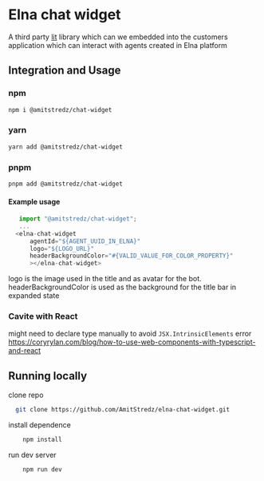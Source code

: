 # Elna chat widget

A third party [lit](https://lit.dev/) library which can we embedded into the customers application which can interact with agents created in Elna platform

## Integration and Usage
 ### npm

```bash 
npm i @amitstredz/chat-widget
```

### yarn 
```bash
yarn add @amitstredz/chat-widget
```

### pnpm
```bash 
pnpm add @amitstredz/chat-widget
```

#### Example  usage
```js
   import "@amitstredz/chat-widget";
   ...
  <elna-chat-widget
      agentId="${AGENT_UUID_IN_ELNA}"
      logo="${LOGO_URL}"
      headerBackgroundColor="#{VALID_VALUE_FOR_COLOR_PROPERTY}"
      ></elna-chat-widget>

```
logo is the image used in the title and as avatar for the bot. headerBackgroundColor is used as the background for the title bar in expanded state

### Cavite with React
might need to declare type manually to avoid `JSX.IntrinsicElements` error
https://coryrylan.com/blog/how-to-use-web-components-with-typescript-and-react

## Running locally

clone repo
```sh 
  git clone https://github.com/AmitStredz/elna-chat-widget.git
```

install dependence

```bash
    npm install
```

run dev server
```bash
    npm run dev
```


